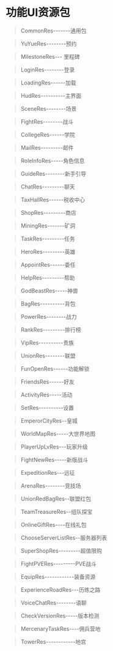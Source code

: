 # 功能UI资源包
>CommonRes-------通用包

>YuYueRes--------预约

>MilestoneRes--- 里程碑

>LoginRes--------登录

>LoadingRes------加载

>HudRes----------主界面

>SceneRes--------场景

>FightRes--------战斗

>CollegeRes------学院

>MailRes---------邮件

>RoleInfoRes-----角色信息

>GuideRes--------新手引导

>ChatRes---------聊天

>TaxHallRes------税收中心

>ShopRes---------商店

>MiningRes-------矿洞

>TaskRes---------任务

>HeroRes---------英雄

>AppointRes------委任

>HelpRes---------帮助

>GodBeastRes-----神兽

>BagRes----------背包

>PowerRes--------战力

>RankRes---------排行榜

>VipRes----------贵族

>UnionRes--------联盟

>FunOpenRes------功能解锁

>FriendsRes------好友

>ActivityRes-----活动

>SetRes----------设置

>EmperorCityRes--皇城

>WorldMapRes-----大世界地图

>PlayerUpLvRes---玩家升级

>FightNewRes-----新版战斗

>ExpeditionRes---远征

>ArenaRes--------竞技场

>UnionRedBagRes--联盟红包

>TeamTreasureRes--组队探宝

>OnlineGiftRes----在线礼包

>ChooseServerListRes--服务器列表

>SuperShopRes---------超值限购

>FightPVERes---------PVE战斗

>EquipRes------------装备资源

>ExperienceRoadRes---历练之路

>VoiceChatRes--------语聊

>CheckVersionRes-----版本检测

>MercenaryTaskRes----佣兵营地

>TowerRes------------地宫

